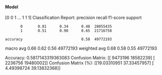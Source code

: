 #### Model
[0 0 1 ... 1 1 1]
Classification Report:
              precision    recall  f1-score   support

           0       0.81      0.34      0.48  28055435
           1       0.51      0.90      0.65  21716758

    accuracy                           0.58  49772193
   macro avg       0.66      0.62      0.56  49772193
weighted avg       0.68      0.58      0.55  49772193

Accuracy: 0.5817143319363083
Confusion Matrix:
[[ 9473196 18582239]
 [ 2236756 19480002]]
Confusion Matrix (%):
[[19.03310951 37.33457957]
 [ 4.49398724 39.13832368]]
